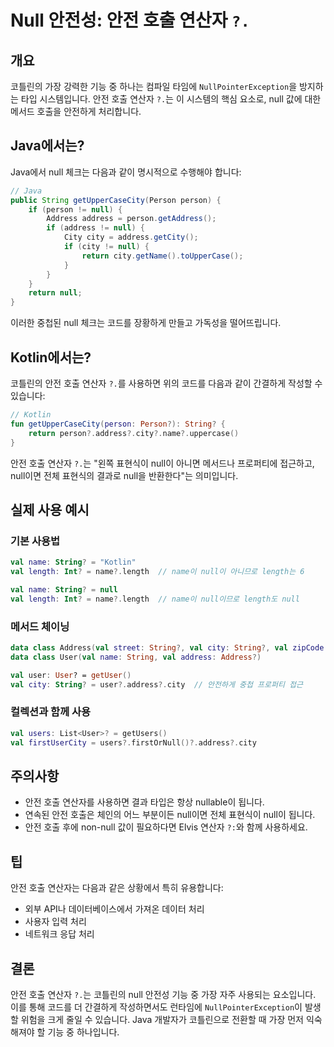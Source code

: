 # Null 안전성: 안전 호출 연산자 `?.`

## 개요
코틀린의 가장 강력한 기능 중 하나는 컴파일 타임에 `NullPointerException`을 방지하는 타입 시스템입니다. 안전 호출 연산자 `?.`는 이 시스템의 핵심 요소로, null 값에 대한 메서드 호출을 안전하게 처리합니다.

## Java에서는?

Java에서 null 체크는 다음과 같이 명시적으로 수행해야 합니다:

```java
// Java
public String getUpperCaseCity(Person person) {
    if (person != null) {
        Address address = person.getAddress();
        if (address != null) {
            City city = address.getCity();
            if (city != null) {
                return city.getName().toUpperCase();
            }
        }
    }
    return null;
}
```

이러한 중첩된 null 체크는 코드를 장황하게 만들고 가독성을 떨어뜨립니다.

## Kotlin에서는?
코틀린의 안전 호출 연산자 `?.`를 사용하면 위의 코드를 다음과 같이 간결하게 작성할 수 있습니다:

```kotlin
// Kotlin
fun getUpperCaseCity(person: Person?): String? {
    return person?.address?.city?.name?.uppercase()
}
```

안전 호출 연산자 `?.`는 "왼쪽 표현식이 null이 아니면 메서드나 프로퍼티에 접근하고, null이면 전체 표현식의 결과로 null을 반환한다"는 의미입니다.

## 실제 사용 예시

### 기본 사용법
```kotlin
val name: String? = "Kotlin"
val length: Int? = name?.length  // name이 null이 아니므로 length는 6
```

```kotlin
val name: String? = null
val length: Int? = name?.length  // name이 null이므로 length도 null
```

### 메서드 체이닝
```kotlin
data class Address(val street: String?, val city: String?, val zipCode: String?)
data class User(val name: String, val address: Address?)

val user: User? = getUser()
val city: String? = user?.address?.city  // 안전하게 중첩 프로퍼티 접근
```

### 컬렉션과 함께 사용
```kotlin
val users: List<User>? = getUsers()
val firstUserCity = users?.firstOrNull()?.address?.city
```

## 주의사항
- 안전 호출 연산자를 사용하면 결과 타입은 항상 nullable이 됩니다.
- 연속된 안전 호출은 체인의 어느 부분이든 null이면 전체 표현식이 null이 됩니다.
- 안전 호출 후에 non-null 값이 필요하다면 Elvis 연산자 `?:`와 함께 사용하세요.

## 팁
안전 호출 연산자는 다음과 같은 상황에서 특히 유용합니다:
- 외부 API나 데이터베이스에서 가져온 데이터 처리
- 사용자 입력 처리
- 네트워크 응답 처리

## 결론
안전 호출 연산자 `?.`는 코틀린의 null 안전성 기능 중 가장 자주 사용되는 요소입니다. 이를 통해 코드를 더 간결하게 작성하면서도 런타임에 `NullPointerException`이 발생할 위험을 크게 줄일 수 있습니다. Java 개발자가 코틀린으로 전환할 때 가장 먼저 익숙해져야 할 기능 중 하나입니다.

